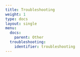 ```yaml
---
title: Troubleshooting
weight: 1
type: docs
layout: single
menu: 
  docs:
    parent: Other
  troubleshooting:
    identifier: troubleshooting
---
```

